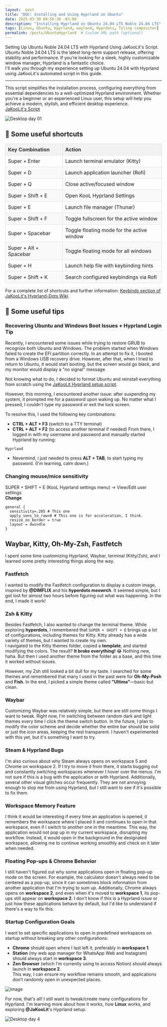 ```yaml
---
layout:  post
title: "DOC: Installing and Using Hyprland on Ubuntu"
date: 2025-03-30 09:56:30 -03:00
description: "Installing Hyprland on Ubuntu 24.04 LTS Noble 24.04 LTS"
tags: [Linux, Ubuntu, Hyprland, wayland, Hyprdots, Tyling compositor]
permalink: /posts/UbuntuHyprland  # Custom URL path (optional)
---  
```

Setting Up Ubuntu Noble 24.04 LTS with Hyprland Using JaKooLit's Script.  
Ubuntu Noble 24.04 LTS is the latest long-term support release, offering stability and performance. If you're looking for a sleek, highly customizable window manager, Hyprland is a fantastic choice.  
I'll walk you through my experience setting up Ubuntu 24.04 with Hyprland using JaKooLit's automated script in this guide. 

---
This script simplifies the installation process, configuring everything from essential dependencies to a well-optimized Hyprland environment. Whether you're a beginner or an experienced Linux user, this setup will help you achieve a modern, stylish, and efficient desktop experience.   
[JaKooLit's Script](https://github.com/JaKooLit/Ubuntu-Hyprland)


![Desktop day 01](https://github.com/user-attachments/assets/a53b8e51-6bd4-465c-85ec-5a196c059e50)

## 💬 Some useful shortcuts

<style>
  .custom-table {
    width: 100%;
    border-collapse: collapse;
  }
  .custom-table th, .custom-table td {
    border: 1px solid #ddd;
    padding: 8px;
  }
  .custom-table th {
    background-color: #f2f2f2;
    color: #333;
    text-align: left;
  }
  .custom-table tr:nth-child(even) {
    background-color: #f9f9f9;
  }
  .custom-table tr:hover {
    background-color: #f1f1f1;
  }
</style>

<table class="custom-table">
  <thead>
    <tr>
      <th>Key Combination</th>
      <th>Action</th>
    </tr>
  </thead>
  <tbody>
    <tr>
      <td>Super + Enter</td>
      <td>Launch terminal emulator (Kitty)</td>
    </tr>
    <tr>
      <td>Super + D</td>
      <td>Launch application launcher (Rofi)</td>
    </tr>
    <tr>
      <td>Super + Q</td>
      <td>Close active/focused window</td>
    </tr>
    <tr>
      <td>Super + Shift + E</td>
      <td>Open KooL Hyprland Settings</td>
    </tr>
    <tr>
      <td>Super + E</td>
      <td>Launch file manager (Thunar)</td>
    </tr>
    <tr>
      <td>Super + Shift + F</td>
      <td>Toggle fullscreen for the active window</td>
    </tr>
    <tr>
      <td>Super + Spacebar</td>
      <td>Toggle floating mode for the active window</td>
    </tr>
    <tr>
      <td>Super + Alt + Spacebar</td>
      <td>Toggle floating mode for all windows</td>
    </tr>
    <tr>
      <td>Super + H</td>
      <td>Launch help file with keybinding hints</td>
    </tr>
    <tr>
      <td>Super + Shift + K</td>
      <td>Search configured keybindings via Rofi</td>
    </tr>
  </tbody>
</table>

For a complete list of shortcuts and further information: [Keybinds section of JaKooLit's Hyprland-Dots Wiki](https://github.com/JaKooLit/Hyprland-Dots/wiki/Keybinds).

## 💬 Some useful tips
### Recovering Ubuntu and Windows Boot Issues + Hyprland Login Tip  

Recently, I encountered some issues while trying to restore GRUB to recognize both Ubuntu and Windows. The problem started when Windows failed to create the EFI partition correctly. In an attempt to fix it, I booted from a Windows USB recovery drive. However, after that, when I tried to return to Ubuntu, it would start booting, but the screen would go black, and my monitor would display a "no signal" message.  

Not knowing what to do, I decided to format Ubuntu and reinstall everything from scratch using the [JaKooLit Hyprland setup script](https://github.com/JaKooLit/Ubuntu-Hyprland).  

However, this morning, I encountered another issue: after suspending my system, it prompted me for a password upon waking up. No matter what I pressed, I couldn't type my password or exit the lock screen.  

To resolve this, I used the following key combinations:  

- **CTRL + ALT + F3** (switch to a TTY terminal)  
- **CTRL + ALT + F2** (to access another terminal if needed)
From there, I logged in with my username and password and manually started Hyprland by running:  

```sh
Hyprland 
```

- Nevermind, i just needed to press **ALT + TAB**, to start typing my password. (I'm learning, calm down.)

### Changing mouse/mice sensitivity
SUPER + SHIFT + E (KooL Hyprland settings menu) -> View/Edit user settings  
**Change**  
```text
general {
  sensitivity=.285 # This one
  apply_sens_to_raw=0 # This one is for acceleration, I think.
  resize_on_border = true
  layout = dwindle
} 
```
## Waybar, Kitty, Oh-My-Zsh, Fastfetch  

I spent some time customizing Hyprland, Waybar, terminal (Kitty/Zsh), and I learned some pretty interesting things along the way.  

### Fastfetch  
I wanted to modify the Fastfetch configuration to display a custom image, inspired by **@DIMFLIX** and his **hyperdots meowrch**. It seemed simple, but I got lost for almost two hours before figuring out what was happening. In the end, I made it work!  

### Zsh & Kitty  
Besides Fastfetch, I also wanted to change the terminal theme. While exploring **hyperdots**, I remembered that `SUPER + SHIFT + E` brings up a lot of configurations, including themes for Kitty. Kitty already has a wide variety of themes, but I wanted to create my own.  
I navigated to the Kitty themes folder, copied a **template**, and started modifying the colors. The result? **It broke everything!** 😂 Nothing new, haha. But then I used another theme from the folder as a base, and this time it worked without issues.  

However, my Zsh still looked a bit dull for my taste. I searched for some themes and remembered that many I used in the past were for **Oh-My-Posh** and **Fish**. In the end, I picked a simple theme called **"Ultima"**—basic but clean.  

### Waybar  
Customizing Waybar was relatively simple, but there are still some things I want to tweak. Right now, I'm switching between random dark and light themes every time I click the theme switch button. In the future, I plan to modify the color scheme and decide whether the entire bar should be solid or just the icon areas, keeping the rest transparent. I haven't experimented with this yet, but it's something I want to try.  

### Steam & Hyprland Bugs  
I'm also curious about why Steam always opens on workspace 5 and Chrome on workspace 2. If I try to move it from there, it starts bugging out and constantly switching workspaces whenever I hover over the menus. I'm not sure if this is a bug with the application or with Hyprland. Additionally, several other visual glitches occur frequently. They are not annoying enough to stop me from using Hyprland, but I still want to see if it's possible to fix them. 

### Workspace Memory Feature  
I think it would be interesting if every time an application is opened, it remembers the workspace where I placed it and continues to open in that workspace, even if I switch to another one in the meantime. This way, the application would not pop up in my current workspace, disrupting my workflow. Instead, it would open in the background in the designated workspace, allowing me to continue working smoothly and check on it later when needed.  

### Floating Pop-ups & Chrome Behavior  
I still haven't figured out why some applications open in floating pop-up mode on the screen. For example, the calculator doesn't always need to be centered as a pop-up, since it can sometimes block information from another application that I'm trying to sum up. Additionally, Chrome always opens on **workspace 2**, and even when it's moved to **workspace 1**, its pop-ups still appear on **workspace 2**. I don't know if this is a Hyprland issue or just how these applications behave by default, but I'd like to understand if there's a way to fix this.  

### Startup Configuration Goals  
I want to set specific applications to open in predefined workspaces on startup without breaking any other configurations:  
- **Chrome** should open where I last left it, preferably in **workspace 1**.  
- **Station** (my web app manager for WhatsApp Web and Instagram) should always start in **workspace 3**.  
- **Zen Browser** (which I'm currently using to access Notion) should always launch in **workspace 2**.  
This way, I can ensure my workflow remains smooth, and applications don’t randomly open in unexpected places.  

![image](https://github.com/user-attachments/assets/a8a26566-8db5-4ced-8260-c72c0686fa90)  

For now, that's all! I still want to tweak/create many configurations for Hyprland. I'm learning more about how it works, how **Linux** works, and exploring **@JaKooLit**'s Hyprland setup.

![Desktop day 4](https://github.com/user-attachments/assets/03590393-17ee-4d56-ab14-20ddf8ee5ac2)

